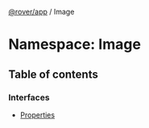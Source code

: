 [@rover/app](../README.md) / Image

# Namespace: Image

## Table of contents

### Interfaces

- [Properties](../interfaces/Image.Properties.md)
